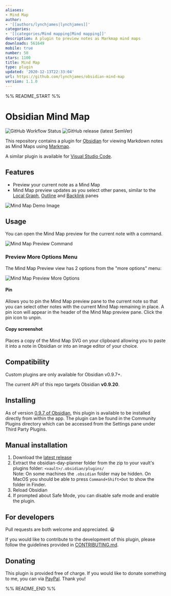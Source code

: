 ```yaml
---
aliases:
- Mind Map
author:
- '[[authors/lynchjames|lynchjames]]'
categories:
- '[[categories/Mind mapping|Mind mapping]]'
description: A plugin to preview notes as Markmap mind maps
downloads: 561649
mobile: true
number: 50
stars: 1100
title: Mind Map
type: plugin
updated: '2020-12-13T22:33:04'
url: https://github.com/lynchjames/obsidian-mind-map
version: 1.1.0
---
```


%% README_START %%

# Obsidian Mind Map

![GitHub Workflow Status](https://img.shields.io/github/workflow/status/lynchjames/obsidian-mind-map/Release%20Build?logo=github&style=for-the-badge) ![GitHub release (latest SemVer)](https://img.shields.io/github/v/release/lynchjames/obsidian-mind-map?style=for-the-badge&sort=semver)


This repository contains a plugin for [Obsidian](https://obsidian.md/) for viewing Markdown notes as Mind Maps using [Markmap](https://markmap.js.org/). 

A similar plugin is available for [Visual Studio Code](https://marketplace.visualstudio.com/items?itemName=gera2ld.markmap-vscode).
    
## Features

- Preview your current note as a Mind Map
- Mind Map preview updates as you select other panes, similar to the [Local Graph](https://forum.obsidian.md/t/how-to-open-a-local-graph-view-pane-on-the-right-sidebar/7190), [Outline](https://publish.obsidian.md/help/Plugins/Outline) and [Backlink](https://publish.obsidian.md/help/Plugins/Backlinks) panes

![Mind Map Demo Image](https://raw.githubusercontent.com/lynchjames/obsidian-mind-map/main/images/mind-map-demo.png)

## Usage

You can open the Mind Map preview for the current note with a command.

![Mind Map Preview Command](https://raw.githubusercontent.com/lynchjames/obsidian-mind-map/main/images/mind-map-preview-command.png)


### Preview More Options Menu

The Mind Map Preview view has 2 options from the "more options" menu:

![Mind Map Preview More Options](https://raw.githubusercontent.com/lynchjames/obsidian-mind-map/main/images/mind-map-view-more-options.png)

#### Pin

Allows you to pin the Mind Map preview pane to the current note so that you can select other notes with the current Mind Map remaining in place. A pin icon will appear in the header of the Mind Map preview pane. Click the pin icon to unpin.

#### Copy screenshot

Places a copy of the Mind Map SVG on your clipboard allowing you to paste it into a note in Obsidian or into an image editor of your choice.

## Compatibility

Custom plugins are only available for Obsidian v0.9.7+.

The current API of this repo targets Obsidian **v0.9.20**. 

## Installing

As of version [0.9.7 of Obsidian](https://forum.obsidian.md/t/obsidian-release-v0-9-7-insider-build/7628), this plugin is available to be installed directly from within the app. The plugin can be found in the Community Plugins directory which can be accessed from the Settings pane under Third Party Plugins.

## Manual installation

1. Download the [latest release](https://github.com/lynchjames/obsidian-mind-map/releases/latest)
1. Extract the obsidian-day-planner folder from the zip to your vault's plugins folder: `<vault>/.obsidian/plugins/`  
Note: On some machines the `.obsidian` folder may be hidden. On MacOS you should be able to press `Command+Shift+Dot` to show the folder in Finder.
1. Reload Obsidian
1. If prompted about Safe Mode, you can disable safe mode and enable the plugin.

## For developers
Pull requests are both welcome and appreciated. 😀

If you would like to contribute to the development of this plugin, please follow the guidelines provided in [CONTRIBUTING.md](CONTRIBUTING.md).

## Donating

This plugin is provided free of charge. If you would like to donate something to me, you can via [PayPal](https://paypal.me/lynchjames2020). Thank you!


%% README_END %%